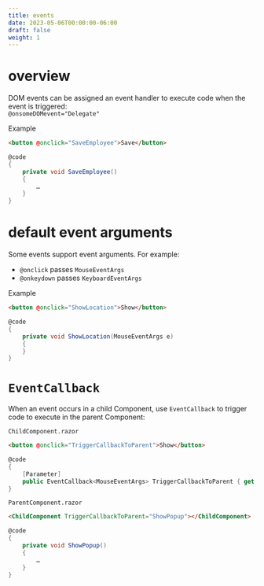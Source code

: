 ```yaml
---
title: events
date: 2023-05-06T00:00:00-06:00
draft: false
weight: 1
---
```


# overview
DOM events can be assigned an event handler to execute code when the event is triggered:  
`@onsomeDOMevent="Delegate"`
	
Example
```html
<button @onclick="SaveEmployee">Save</button>
```
```cs
@code 
{
    private void SaveEmployee()
    {
        …
    }
}
```
# default event arguments
Some events support event arguments.  For example:
- `@onclick` passes `MouseEventArgs`
- `@onkeydown` passes `KeyboardEventArgs`

Example
```html
<button @onclick="ShowLocation">Show</button>
```
```cs
@code 
{
    private void ShowLocation(MouseEventArgs e)
    {
    }
}
```
# `EventCallback`
When an event occurs in a child Component, use `EventCallback` to trigger code to execute in the parent Component:

`ChildComponent.razor`
```html
<button @onclick="TriggerCallbackToParent">Show</button>
```
```cs
@code
{
    [Parameter]
    public EventCallback<MouseEventArgs> TriggerCallbackToParent { get; set; }
}
```
`ParentComponent.razor`
```html
<ChildComponent TriggerCallbackToParent="ShowPopup"></ChildComponent>
```
```cs
@code
{
    private void ShowPopup()
    {
        …
    }
}
```
